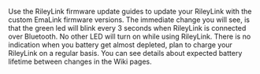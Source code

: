 Use the RileyLink firmware update guides to update your RileyLink with the custom EmaLink firmware versions. 
The immediate change you will see, is that the green led will blink every 3 seconds when RileyLink is connected over Bluetooth. No other LED will turn on while using RileyLink.
There is no indication when you battery get almost depleted, plan to charge your RileyLink on a regular basis. You can see details about expected battery lifetime between changes in the Wiki pages.
